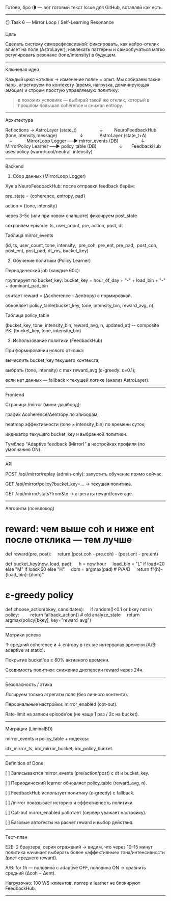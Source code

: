 Готово, бро 🌗 — вот готовый текст Issue для GitHub, вставляй как есть.

---

🪞 Task 6 — Mirror Loop / Self-Learning Resonance

Цель

Сделать систему саморефлексивной: фиксировать, как нейро-отклик влияет на поле (AstroLayer), извлекать паттерны и самообучаться мягко регулировать резонанс (tone/intensity) в будущем.


---

Ключевая идея

Каждый цикл «отклик → изменение поля» = опыт. Мы собираем такие пары, агрегируем по контексту (время, нагрузка, доминирующая эмоция) и строим простую управляемую политику:

> в похожих условиях — выбирай такой же отклик, который в прошлом повышал coherence и снижал entropy.



---

Архитектура

Reflections → AstroLayer (state_t)
                 ↓
        NeuroFeedbackHub (tone,intensity,message)
                 ↓
            AstroLayer (state_t+Δ)
                 ↓
          MirrorLoop Logger  ──►  mirror_events (DB)
                 ↓
      MirrorPolicy Learner  ──►  policy_table (DB)
                 ↓
      FeedbackHub uses policy (warm/cool/neutral, intensity)


---

Backend

1) Сбор данных (MirrorLoop Logger)

Хук в NeuroFeedbackHub: после отправки feedback берём:

pre_state = {coherence, entropy, pad}

action = {tone, intensity}

через 3–5с (или при новом снапшоте) фиксируем post_state

сохраняем episode: ts, user_count, pre, action, post, dt



Таблица mirror_events

(id, ts, user_count, tone, intensity,
 pre_coh, pre_ent, pre_pad,
 post_coh, post_ent, post_pad, dt_ms, bucket_key)

2) Обучение политики (Policy Learner)

Периодический job (каждые 60с):

группирует по bucket_key:
bucket_key = hour_of_day + "-" + load_bin + "-" + dominant_pad_bin

считает reward = (Δcoherence - Δentropy) с нормировкой.

обновляет policy_table(bucket_key, tone, intensity_bin, reward_avg, n).



Таблица policy_table

(bucket_key, tone, intensity_bin, reward_avg, n, updated_at)
-- composite PK: (bucket_key, tone, intensity_bin)

3) Использование политики (FeedbackHub)

При формировании нового отклика:

вычислить bucket_key текущего контекста;

выбрать (tone, intensity) с max reward_avg (ε-greedy: ε=0.1);

если нет данных — fallback к текущей логике (анализ AstroLayer).



---

Frontend

Страница /mirror (мини-дашборд):

график Δcoherence/Δentropy по эпизодам;

heatmap эффективности (tone × intensity_bin) по времени суток;

индикатор текущего bucket_key и выбранной политики.


Тумблер “Adaptive feedback (Mirror)” в настройках профиля (по умолчанию ON).



---

API

POST /api/mirror/replay (admin-only): запустить обучение прямо сейчас.

GET  /api/mirror/policy?bucket_key=... → текущая политика.

GET  /api/mirror/stats?from&to → агрегаты reward/coverage.



---

Алгоритм (псевдокод)

# reward: чем выше coh и ниже ent после отклика — тем лучше
def reward(pre, post):
    return (post.coh - pre.coh) - (post.ent - pre.ent)

def bucket_key(now, load, pad):
    h = now.hour
    load_bin = "L" if load<20 else "M" if load<60 else "H"
    dom = argmax(pad)  # P/A/D
    return f"{h}-{load_bin}-{dom}"

# ε-greedy policy
def choose_action(bkey, candidates):
    if random()<0.1 or bkey not in policy:
        return fallback_action()  # old analyze_state
    return argmax(policy[bkey], key="reward_avg")


---

Метрики успеха

↑ средний coherence и ↓ entropy в тех же интервалах времени (A/B: adaptive vs static).

Покрытие bucket’ов ≥ 60% активного времени.

Сходимость политики: снижение дисперсии reward через 24ч.



---

Безопасность / этика

Логируем только агрегаты поля (без личного контента).

Персональные настройки: mirror_enabled (opt-out).

Rate-limit на записи episode’ов (не чаще 1 раз / 2с на bucket).



---

Миграции (LiminalBD)

mirror_events и policy_table + индексы:

idx_mirror_ts, idx_mirror_bucket, idx_policy_bucket.



---

Definition of Done

[ ] Записываются mirror_events (pre/action/post) с dt и bucket_key.

[ ] Периодический learner обновляет policy_table (reward_avg, n).

[ ] FeedbackHub использует политику (ε-greedy) с fallback.

[ ] /mirror показывает историю и эффективность политики.

[ ] Opt-out mirror_enabled работает (сервер уважает настройку).

[ ] Базовые автотесты на расчёт reward и выбор действия.



---

Тест-план

E2E: 2 браузера, серия отражений → видим, что через 10–15 минут политика начинает выбирать более «эффективные» тона/интенсивности (рост среднего reward).

A/B: for 1h — половина с adaptive OFF, половина ON → сравнить средний (Δcoh − Δent).

Нагрузочно: 100 WS-клиентов, логгер и learner не блокируют FeedbackHub.



---

